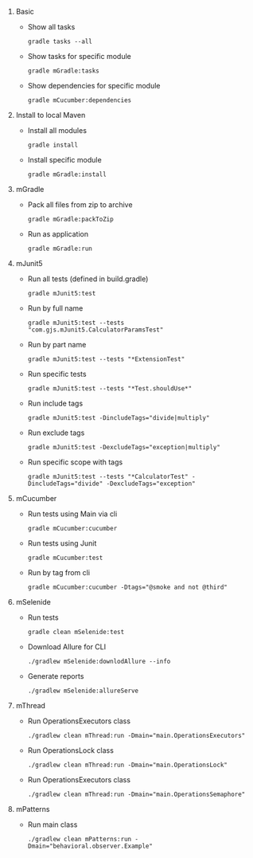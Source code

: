 1. Basic

    * Show all tasks

      `gradle tasks --all`
    * Show tasks for specific module

      `gradle mGradle:tasks`
    * Show dependencies for specific module

      `gradle mCucumber:dependencies`

2. Install to local Maven
    * Install all modules

      `gradle install`
    * Install specific module

      `gradle mGradle:install`

3. mGradle
    * Pack all files from zip to archive

      `gradle mGradle:packToZip`

    * Run as application

      `gradle mGradle:run`

4. mJunit5
    * Run all tests (defined in build.gradle)

      `gradle mJunit5:test`
    * Run by full name

      `gradle mJunit5:test --tests "com.gjs.mJunit5.CalculatorParamsTest"`
    * Run by part name

      `gradle mJunit5:test --tests "*ExtensionTest"`
    * Run specific tests

      `gradle mJunit5:test --tests "*Test.shouldUse*"`
    * Run include tags

      `gradle mJunit5:test -DincludeTags="divide|multiply"`
    * Run exclude tags

      `gradle mJunit5:test -DexcludeTags="exception|multiply"`
    * Run specific scope with tags

      `gradle mJunit5:test --tests "*CalculatorTest" -DincludeTags="divide" -DexcludeTags="exception"`

5. mCucumber
    * Run tests using Main via cli

      `gradle mCucumber:cucumber`
    * Run tests using Junit

      `gradle mCucumber:test`
    * Run by tag from cli

      `gradle mCucumber:cucumber -Dtags="@smoke and not @third"`

6. mSelenide
    * Run tests

      `gradle clean mSelenide:test`

    * Download Allure for CLI

      `./gradlew mSelenide:downlodAllure --info`

    * Generate reports

      `./gradlew mSelenide:allureServe`

7. mThread
    * Run OperationsExecutors class

      `./gradlew clean mThread:run -Dmain="main.OperationsExecutors"`

    * Run OperationsLock class

      `./gradlew clean mThread:run -Dmain="main.OperationsLock"`

    * Run OperationsExecutors class

      `./gradlew clean mThread:run -Dmain="main.OperationsSemaphore"`

8. mPatterns
   * Run main class

     `./gradlew clean mPatterns:run -Dmain="behavioral.observer.Example"`


